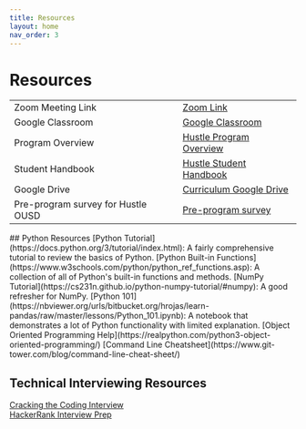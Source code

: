 ```yaml
---
title: Resources
layout: home
nav_order: 3
---
```

<h1>Resources</h1>  

<table>
  <tr>
    <td>Zoom Meeting Link</td>
    <td><a href="https://us06web.zoom.us/j/87204423433">Zoom Link</a></td>
  </tr>
  <tr>
    <td>Google Classroom</td>
    <td><a href="https://classroom.google.com/u/2/c/NzcyMTQ4NTUyMDgx">Google Classroom</a></td>
  </tr>
  <tr>
    <td>Program Overview</td>
    <td><a href="https://sites.google.com/hackthehood.org/hthcurriculumresources/hustle-program-overview?authuser=0">Hustle Program Overview</a></td>
  </tr>
  <tr>
    <td>Student Handbook</td>
    <td><a href="https://sites.google.com/hackthehood.org/hthsummer25/home/hustle?authuser=0">Hustle Student Handbook</a></td>
  </tr> 
  <tr>
    <td>Google Drive</td>
    <td><a href="https://drive.google.com/drive/folders/1uWipFH6dDgpuXsyInAxM0j8rhB4KwoXe?usp=sharing">Curriculum Google Drive</a></td>
  </tr>
  <tr>
    <td>Pre-program survey for Hustle OUSD</td>
    <td><a href="https://corexmsp4sy8p6bphbs3.qualtrics.com/jfe/form/SV_868cbkmwljABiSO">Pre-program survey</a></td>
  </tr>
</table>
## Python Resources
[Python Tutorial](https://docs.python.org/3/tutorial/index.html): A fairly comprehensive tutorial to review the basics of Python.    
[Python Built-in Functions](https://www.w3schools.com/python/python_ref_functions.asp): A collection of all of Python's built-in functions and methods.
[NumPy Tutorial](https://cs231n.github.io/python-numpy-tutorial/#numpy): A good refresher for NumPy.  
[Python 101](https://nbviewer.org/urls/bitbucket.org/hrojas/learn-pandas/raw/master/lessons/Python_101.ipynb): A notebook that demonstrates a lot of Python functionality with limited explanation.    
[Object Oriented Programming Help](https://realpython.com/python3-object-oriented-programming/)  
[Command Line Cheatsheet](https://www.git-tower.com/blog/command-line-cheat-sheet/)   

## Technical Interviewing Resources
[Cracking the Coding Interview](https://github.com/AatmikJain/ComputerScienceBooks/blob/master/Cracking%20the%20Coding%20Interview.pdf)  
[HackerRank Interview Prep](https://www.hackerrank.com/interview/interview-preparation-kit)
